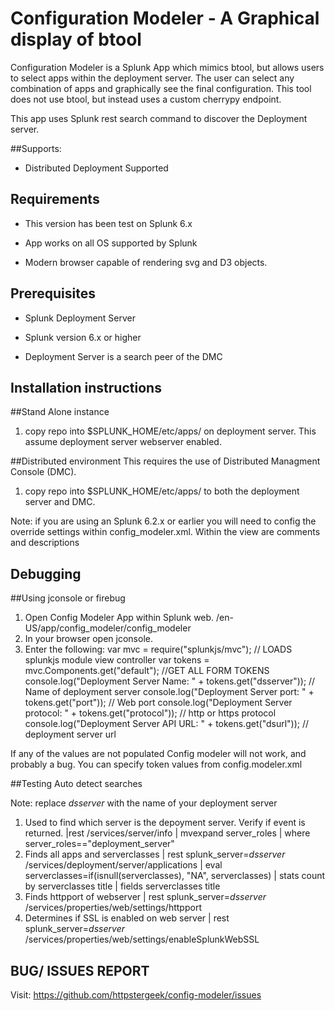 Configuration Modeler - A Graphical display of btool
======================

Configuration Modeler is a Splunk App which mimics btool, but allows users to select apps within the deployment server.  The user can select any combination of apps and graphically see the final configuration.  This tool does not use btool, but instead uses a custom cherrypy endpoint.

This app uses Splunk rest search command to discover the Deployment server.


##Supports:

* Distributed Deployment Supported


Requirements
-----------
* This version has been test on Splunk 6.x

* App works on all OS supported by Splunk

* Modern browser capable of rendering svg and D3 objects.
 
 
Prerequisites
----------------

* Splunk Deployment Server

* Splunk version 6.x or higher

* Deployment Server is a search peer of the DMC



Installation instructions
-----------------

##Stand Alone instance
1) copy repo into $SPLUNK_HOME/etc/apps/ on deployment server.  This assume deployment server webserver enabled.


##Distributed environment
This requires the use of Distributed Managment Console (DMC).
1)  copy repo into $SPLUNK_HOME/etc/apps/ to both the deployment server and DMC.

Note: if you are using an Splunk 6.2.x or earlier you will need to config the override settings within config_modeler.xml. Within the view are comments and descriptions

Debugging
-----------

##Using jconsole or firebug

1.  Open Config Modeler App within Splunk web.  /en-US/app/config_modeler/config_modeler
2.  In your browser open jconsole.
3.  Enter the following:
 var mvc = require("splunkjs/mvc");  // LOADS splunkjs module view controller
 var tokens = mvc.Components.get("default");  //GET ALL FORM TOKENS
 console.log("Deployment Server Name: " + tokens.get("dsserver"));  // Name of deployment server
 console.log("Deployment Server port: " + tokens.get("port")); // Web port 
 console.log("Deployment Server protocol: " + tokens.get("protocol")); // http or https protocol
 console.log("Deployment Server API URL: " + tokens.get("dsurl")); // deployment server url
 
 If any of the values are not populated Config modeler will not work, and probably a bug. You can specify token values from config.modeler.xml
 
 ##Testing Auto detect searches
 
 Note: replace $dsserver$ with the name of your deployment server
 
 1. Used to find which server is the depoyment server.  Verify if event is returned.
 |rest /services/server/info | mvexpand server_roles | where server_roles=="deployment_server"
 2. Finds all apps and serverclasses
 | rest splunk_server=$dsserver$ /services/deployment/server/applications | eval serverclasses=if(isnull(serverclasses), "NA", serverclasses) | stats count by serverclasses title | fields serverclasses title
 3. Finds httpport of webserver
 | rest splunk_server=$dsserver$ /services/properties/web/settings/httpport
 4. Determines if SSL is enabled on web server
 | rest splunk_server=$dsserver$ /services/properties/web/settings/enableSplunkWebSSL
 


BUG/ ISSUES REPORT
------------------

Visit: https://github.com/httpstergeek/config-modeler/issues